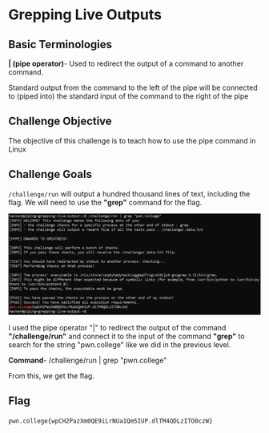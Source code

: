 # Grepping Live Outputs

## Basic Terminologies

**| (pipe operator)**-  Used to redirect the output of a command to another command.

Standard output from the command to the left of the pipe will be connected to (piped into) the standard input of the command to the right of the pipe

## Challenge Objective

The objective of this challenge is to teach how to use the pipe command in Linux

## Challenge Goals

`/challenge/run` will output a hundred thousand lines of text, including the flag. We will need to use the **"grep"** command for the flag.

![Error in loading image](image-8.png)

I used the pipe operator "|"  to redirect the output of the command **"/challenge/run"** and connect it to the input  of the command **"grep"** to search for the string "pwn.college" like we did in the previous level.

**Command**-  /challenge/run | grep "pwn.college"

From this, we get the flag.

## Flag

`pwn.college{wpCH2PazXm0QE9iLrNUa1Qm5IUP.dlTM4QDLzITO0czW}`

